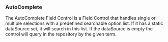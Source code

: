 ### AutoComplete

The AutoComplete Field Control is a Field Control that handles single or multiple selections with a predefined searchable option list. If it has a static dataSource set, it will search in this list. If the dataSource is empty the control will query in the repository by the given term.